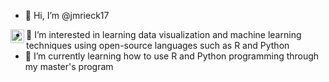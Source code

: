 - 👋 Hi, I’m @jmrieck17

<a href="https://www.linkedin.com/in/joshuarieck6794/">
  <img align="left" alt="Josh's LinkedIN" width="22px" src="https://raw.githubusercontent.com/peterthehan/peterthehan/master/assets/linkedin.svg" />
</a>

- 👀 I’m interested in learning data visualization and machine learning techniques using open-source languages such as R and Python
- 🌱 I’m currently learning how to use R and Python programming through my master's program

<!---
jmrieck17/jmrieck17 is a ✨ special ✨ repository because its `README.md` (this file) appears on your GitHub profile.
You can click the Preview link to take a look at your changes.
--->
